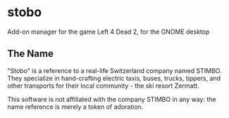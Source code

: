 # stobo

Add-on manager for the game Left 4 Dead 2, for the GNOME desktop

## The Name

"Stobo" is a reference to a real-life Switzerland company named STIMBO. They specialize in hand-crafting electric taxis, buses, trucks, tippers, and other transports for their local community - the ski resort Zermatt.

This software is not affiliated with the company STIMBO in any way: the name reference is merely a token of adoration.
